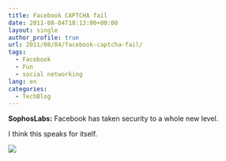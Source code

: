 ```yaml
---
title: Facebook CAPTCHA fail
date: 2011-08-04T18:13:00+00:00
layout: single
author_profile: true
url: 2011/08/04/facebook-captcha-fail/
tags:
  - Facebook
  - Fun
  - social networking
lang: en
categories: 
  - TechBlog
---
```

**SophosLabs:** Facebook has taken security to a whole new level.

I think this speaks for itself.

[![](http://3.bp.blogspot.com/-LxcuJ4rUX5M/TjrZ85Q8qMI/AAAAAAAAD8U/Whe4WJX4Bnk/s1600/facebook-captcha-fail.jpg)](http://3.bp.blogspot.com/-LxcuJ4rUX5M/TjrZ85Q8qMI/AAAAAAAAD8U/Whe4WJX4Bnk/s1600/facebook-captcha-fail.jpg)